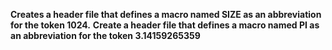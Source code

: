 **Creates a  header file that defines a macro named SIZE as an abbreviation for the token 1024.**
**Create a header file that defines a macro named PI as an abbreviation for the token 3.14159265359**
